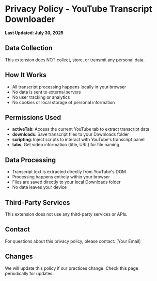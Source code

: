 # Privacy Policy - YouTube Transcript Downloader

**Last Updated: July 30, 2025**

## Data Collection
This extension does NOT collect, store, or transmit any personal data.

## How It Works
- All transcript processing happens locally in your browser
- No data is sent to external servers
- No user tracking or analytics
- No cookies or local storage of personal information

## Permissions Used
- **activeTab**: Access the current YouTube tab to extract transcript data
- **downloads**: Save transcript files to your Downloads folder
- **scripting**: Inject scripts to interact with YouTube's transcript panel
- **tabs**: Get video information (title, URL) for file naming

## Data Processing
- Transcript text is extracted directly from YouTube's DOM
- Processing happens entirely within your browser
- Files are saved directly to your local Downloads folder
- No data leaves your device

## Third-Party Services
This extension does not use any third-party services or APIs.

## Contact
For questions about this privacy policy, please contact: [Your Email]

## Changes
We will update this policy if our practices change. Check this page periodically for updates.
